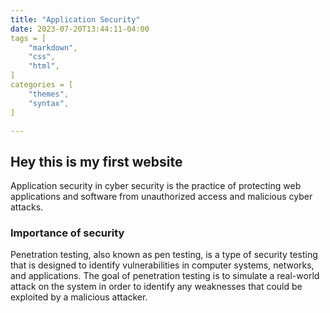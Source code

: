 ```yaml
---
title: "Application Security"
date: 2023-07-20T13:44:11-04:00
tags = [
    "markdown",
    "css",
    "html",
]
categories = [
    "themes",
    "syntax",
]

---
```


## Hey this is my first website
Application security in cyber security is the practice of protecting web applications and software from unauthorized access and malicious cyber attacks.
### Importance of security
Penetration testing, also known as pen testing, is a type of security testing that is designed to identify vulnerabilities in computer systems, networks, and applications. The goal of penetration testing is to simulate a real-world attack on the system in order to identify any weaknesses that could be exploited by a malicious attacker.